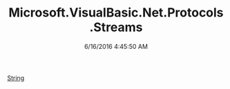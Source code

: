 ﻿---
title: Microsoft.VisualBasic.Net.Protocols.Streams
date: 6/16/2016 4:45:50 AM
---

[String](T-Microsoft.VisualBasic.Net.Protocols.Streams.String.html)
